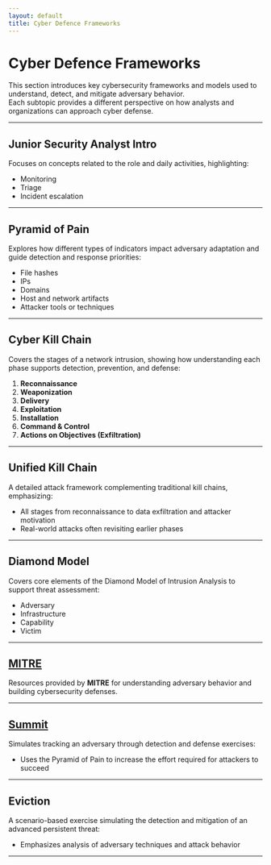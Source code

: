 ```yaml
---
layout: default
title: Cyber Defence Frameworks
---
```


# Cyber Defence Frameworks

This section introduces key cybersecurity frameworks and models used to understand, detect, and mitigate adversary behavior.  
Each subtopic provides a different perspective on how analysts and organizations can approach cyber defense.

---

## Junior Security Analyst Intro
Focuses on concepts related to the role and daily activities, highlighting:  

* Monitoring  
* Triage  
* Incident escalation

---

## Pyramid of Pain
Explores how different types of indicators impact adversary adaptation and guide detection and response priorities:  

* File hashes  
* IPs  
* Domains  
* Host and network artifacts  
* Attacker tools or techniques  

---

## Cyber Kill Chain
Covers the stages of a network intrusion, showing how understanding each phase supports detection, prevention, and defense:  

1. **Reconnaissance**  
2. **Weaponization**  
3. **Delivery**  
4. **Exploitation**  
5. **Installation**  
6. **Command & Control**  
7. **Actions on Objectives (Exfiltration)** 

---

## Unified Kill Chain
A detailed attack framework complementing traditional kill chains, emphasizing:  

* All stages from reconnaissance to data exfiltration and attacker motivation  
* Real-world attacks often revisiting earlier phases  

---

## Diamond Model
Covers core elements of the Diamond Model of Intrusion Analysis to support threat assessment:  

* Adversary  
* Infrastructure  
* Capability  
* Victim  

---

## [MITRE](./mitre.md)
Resources provided by **MITRE** for understanding adversary behavior and building cybersecurity defenses.

---

## [Summit](./summit.md)
Simulates tracking an adversary through detection and defense exercises:  

* Uses the Pyramid of Pain to increase the effort required for attackers to succeed  

---

## Eviction
A scenario-based exercise simulating the detection and mitigation of an advanced persistent threat:  

* Emphasizes analysis of adversary techniques and attack behavior  

---
